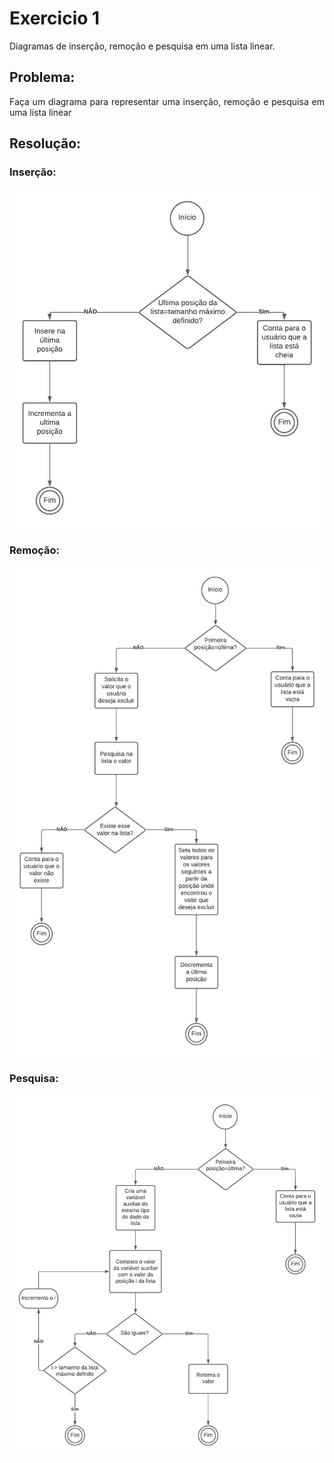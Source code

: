 <h1>Exercicio 1</h1>
<p align="justify">Diagramas de inserção, remoção e pesquisa em uma lista linear.</p>

<h2>Problema:</h2>
<p align="justify"> Faça um diagrama para representar uma inserção, remoção e pesquisa em uma lista linear</p>

<h2>Resolução:</h2>
<h3>Inserção:</h3>
<img src="imgs/insercao.jpeg" alt=insercaoDiagrama>

<h3>Remoção:</h3>
<img src="imgs/remocao.jpeg" alt=insercaoDiagrama>

<h3>Pesquisa:</h3>
<img src="imgs/pesquisa.jpeg" alt=insercaoDiagrama>
